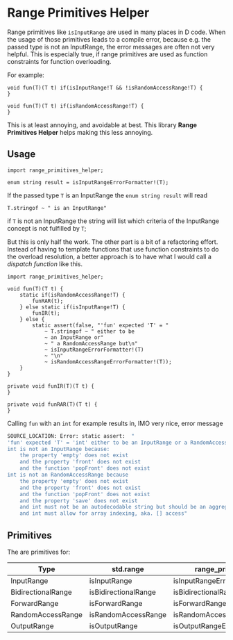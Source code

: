 # Range Primitives Helper

Range primitives like `isInputRange` are used in many places in D code.
When the usage of those primitives leads to a compile error, because e.g. the
passed type is not an InputRange, the error messages are often not very helpful.
This is especially true, if range primitives are used as function constraints
for function overloading.

For example:
```dlang
void fun(T)(T t) if(isInputRange!T && !isRandomAccessRange!T) {
}

void fun(T)(T t) if(isRandomAccessRange!T) {
}
```

This is at least annoying, and avoidable at best.
This library **Range Primitives Helper** helps making this less annoying.

## Usage

```dlang
import range_primitives_helper;

enum string result = isInputRangeErrorFormatter!(T);
```

If the passed type `T` is an InputRange the `enum string result` will read

```dlang
T.stringof ~ " is an InputRange"
```

if `T` is not an InputRange the string will list which criteria of the
InputRange concept is not fulfilled by `T`;

But this is only half the work.
The other part is a bit of a refactoring effort.
Instead of having to template functions that use function constraints to do the
overload resolution, a better approach is to have what I would call a
*dispatch function* like this.

```dlang
import range_primitives_helper;

void fun(T)(T t) {
	static if(isRandomAccessRange!T) {
		funRAR(t);
	} else static if(isInputRange!T) {
		funIR(t);
	} else {
		static assert(false, "'fun' expected 'T' = "
			~ T.stringof ~ " either to be
			~ an InputRange or"
			~ " a RandomAccessRange but\n"
			~ isInputRangeErrorFormatter!(T)
			~ "\n"
			~ isRandomAccessRangeErrorFormatter!(T));
	}
}

private void funIR(T)(T t) {
}

private void funRAR(T)(T t) {
}
```

Calling `fun` with an `int` for example results in, IMO very nice, error message

```sh
SOURCE_LOCATION: Error: static assert:  "
'fun' expected 'T' = 'int' either to be an InputRange or a RandomAccessRange but
int is not an InputRange because:
	the property 'empty' does not exist
	and the property 'front' does not exist
	and the function 'popFront' does not exist
int is not an RandomAccessRange because
	the property 'empty' does not exist
	and the property 'front' does not exist
	and the function 'popFront' does not exist
	and the property 'save' does not exist
	and int must not be an autodecodable string but should be an aggregate type
	and int must allow for array indexing, aka. [] access"
```

## Primitives

The are primitives for:

| Type | std.range | range\_primitives\_helper |
| ---- | --------- | ----------------------- |
| InputRange | isInputRange | isInputRangeErrorFormatter |
| BidirectionalRange | isBidirectionalRange | isBidirectionalRangeErrorFormatter |
| ForwardRange | isForwardRange | isForwardRangeErrorFormatter |
| RandomAccessRange | isRandomAccessRange | isRandomAccessRangeErrorFormatter |
| OutputRange | isOutputRange | isOutputRangeErrorFormatter |
